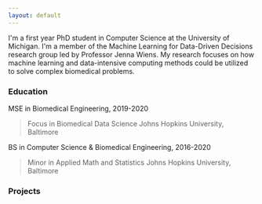 ```yaml
---
layout: default
---
```

I'm a first year PhD student in Computer Science at the University of Michigan. I'm a member of the Machine Learning for Data-Driven Decisions research group led by Professor Jenna Wiens. My research focuses on how machine learning and data-intensive computing methods could be utilized to solve complex biomedical problems. 

### Education
MSE in Biomedical Engineering, 2019-2020
> Focus in Biomedical Data Science
> Johns Hopkins University, Baltimore

BS in Computer Science & Biomedical Engineering, 2016-2020
> Minor in Applied Math and Statistics
> Johns Hopkins University, Baltimore

### Projects
